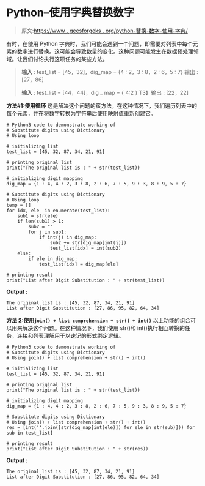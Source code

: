 # Python–使用字典替换数字

> 原文:[https://www . geesforgeks . org/python-替换-数字-使用-字典/](https://www.geeksforgeeks.org/python-substitute-digits-using-dictionary/)

有时，在使用 Python 字典时，我们可能会遇到一个问题，即需要对列表中每个元素的数字进行替换。这可能会导致数量的变化。这种问题可能发生在数据预处理领域。让我们讨论执行这项任务的某些方法。

> **输入** : test_list = [45，32]，dig_map = {4 : 2，3 : 8，2 : 6，5 : 7}
> 输出 : [27，86]
> 
> **输入** : test_list = [44，44]，dig _ map = { 4:2 }
> T3】输出 : [22，22]

**方法#1:使用循环**
这是解决这个问题的蛮方法。在这种情况下，我们遍历列表中的每个元素，并在将数字转换为字符串后使用映射值重新创建它。

```
# Python3 code to demonstrate working of 
# Substitute digits using Dictionary
# Using loop 

# initializing list
test_list = [45, 32, 87, 34, 21, 91] 

# printing original list
print("The original list is : " + str(test_list))

# initializing digit mapping
dig_map = {1 : 4, 4 : 2, 3 : 8, 2 : 6, 7 : 5, 9 : 3, 8 : 9, 5 : 7}

# Substitute digits using Dictionary
# Using loop 
temp = []
for idx, ele  in enumerate(test_list):
    sub1 = str(ele)
    if len(sub1) > 1:
        sub2 = ""
        for j in sub1:
            if int(j) in dig_map:
                sub2 += str(dig_map[int(j)])
                test_list[idx] = int(sub2)
    else:
        if ele in dig_map:
            test_list[idx] = dig_map[ele]

# printing result 
print("List after Digit Substitution : " + str(test_list))
```

**Output :**

```
The original list is : [45, 32, 87, 34, 21, 91]
List after Digit Substitution : [27, 86, 95, 82, 64, 34]

```

**方法 2:使用`join() + list comprehension + str() + int()`**
以上功能的组合可以用来解决这个问题。在这种情况下，我们使用 str()和 int()执行相互转换的任务，连接和列表理解用于以速记的形式绑定逻辑。

```
# Python3 code to demonstrate working of 
# Substitute digits using Dictionary
# Using join() + list comprehension + str() + int()

# initializing list
test_list = [45, 32, 87, 34, 21, 91] 

# printing original list
print("The original list is : " + str(test_list))

# initializing digit mapping
dig_map = {1 : 4, 4 : 2, 3 : 8, 2 : 6, 7 : 5, 9 : 3, 8 : 9, 5 : 7}

# Substitute digits using Dictionary
# Using join() + list comprehension + str() + int()
res = [int(''.join([str(dig_map[int(ele)]) for ele in str(sub)])) for sub in test_list]

# printing result 
print("List after Digit Substitution : " + str(res))
```

**Output :**

```
The original list is : [45, 32, 87, 34, 21, 91]
List after Digit Substitution : [27, 86, 95, 82, 64, 34]

```
